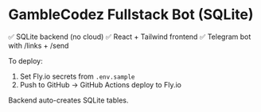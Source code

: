 # GambleCodez Fullstack Bot (SQLite)

✅ SQLite backend (no cloud)
✅ React + Tailwind frontend
✅ Telegram bot with /links + /send

To deploy:
1. Set Fly.io secrets from `.env.sample`
2. Push to GitHub → GitHub Actions deploy to Fly.io

Backend auto-creates SQLite tables.
